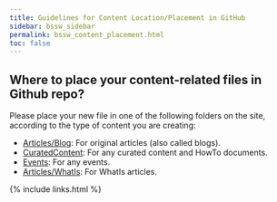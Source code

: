 ```yaml
---
title: Guidelines for Content Location/Placement in GitHub
sidebar: bssw_sidebar
permalink: bssw_content_placement.html
toc: false
---
```


## Where to place your content-related files in Github repo?
Please place your new file in one of the following folders on the site, according to the type of content you are creating:

- [Articles/Blog](https://github.com/betterscientificsoftware/bssw.io/tree/main/Articles/Blog): For original articles (also called blogs).
- [CuratedContent](https://github.com/betterscientificsoftware/bssw.io/tree/main/CuratedContent): For any curated content and  HowTo documents.
- [Events](https://github.com/betterscientificsoftware/bssw.io/tree/main/Events): For any events.
- [Articles/WhatIs](https://github.com/betterscientificsoftware/bssw.io/tree/main/Articles/WhatIs): For WhatIs articles.
 
{% include links.html %}
